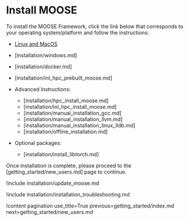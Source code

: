 # Install MOOSE

To install the MOOSE Framework, click the link below that corresponds to your operating system/platform and follow the instructions:

- [Linux and MacOS](installation/conda.md)
- [installation/windows.md]
- [installation/docker.md]
- [installation/inl_hpc_prebuilt_moose.md]
- Advanced Instructions:

  - [installation/hpc_install_moose.md]
  - [installation/inl_hpc_install_moose.md]
  - [installation/manual_installation_gcc.md]
  - [installation/manual_installation_llvm.md]
  - [installation/manual_installation_linux_lldb.md]
  - [installation/offline_installation.md]

- Optional packages:

  - [installation/install_libtorch.md]

Once installation is complete, please proceed to the [getting_started/new_users.md] page to continue.

!include installation/update_moose.md

!include installation/installation_troubleshooting.md

!content pagination use_title=True
                    previous=getting_started/index.md
                    next=getting_started/new_users.md
